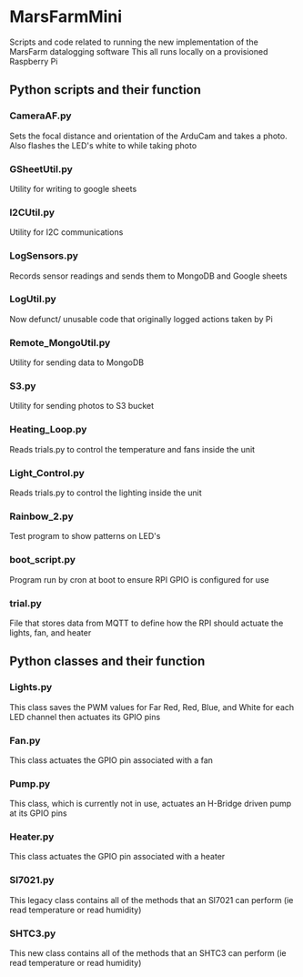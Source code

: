 # MarsFarmMini

Scripts and code related to running the new implementation of the MarsFarm datalogging software
This all runs locally on a provisioned Raspberry Pi

## Python scripts and their function

### CameraAF.py
Sets the focal distance and orientation of the ArduCam and takes a photo. Also flashes the LED's white to while taking photo

### GSheetUtil.py
Utility for writing to google sheets

### I2CUtil.py
Utility for I2C communications

### LogSensors.py
Records sensor readings and sends them to MongoDB and Google sheets

### LogUtil.py
Now defunct/ unusable code that originally logged actions taken by Pi

### Remote_MongoUtil.py
Utility for sending data to MongoDB

### S3.py
Utility for sending photos to S3 bucket

### Heating_Loop.py
Reads trials.py to control the temperature and fans inside the unit

### Light_Control.py
Reads trials.py to control the lighting inside the unit

### Rainbow_2.py
Test program to show patterns on LED's

### boot_script.py
Program run by cron at boot to ensure RPI GPIO is configured for use

### trial.py
File that stores data from MQTT to define how the RPI should actuate the lights, fan, and heater

## Python classes and their function

### Lights.py
This class saves the PWM values for Far Red, Red, Blue, and White for each LED channel then actuates its GPIO pins

### Fan.py
This class actuates the GPIO pin associated with a fan

### Pump.py
This class, which is currently not in use, actuates an H-Bridge driven pump at its GPIO pins

### Heater.py
This class actuates the GPIO pin associated with a heater

### SI7021.py
This legacy class contains all of the methods that an SI7021 can perform (ie read temperature or read humidity)

### SHTC3.py
This new class contains all of the methods that an SHTC3 can perform (ie read temperature or read humidity)
